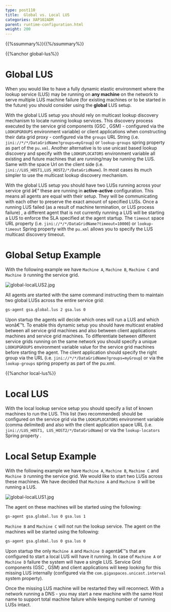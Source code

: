 ```yaml
---
type: post110
title:  Global vs. Local LUS
categories: XAP102ADM
parent: runtime-configuration.html
weight: 200
---
```


{{%ssummary%}}{{%/ssummary%}}

{{%anchor global-lus%}}

# Global LUS

When you would like to have a fully dynamic elastic environment where the lookup service (LUS) may be running on **any machine** on the network to serve multiple LUS machine failure (for existing machines or to be started in the future) you should consider using the **global** LUS setup.

With the global LUS setup you should rely on multicast lookup discovery mechanism to locate running lookup services. This discovery process executed by the service grid components (GSC , GSM) - configured via the `LOOKUPGROUPS` environment variable) or client applications when constructing their data grid proxy - configured via the `groups` URL String (i.e. `jini://*/*/DataGridName?groups=myGroup`) or `lookup-groups` spring property as part of the `pu.xml`.
Another alternative is to use unicast based lookup discovery and specify with the `LOOKUPLOCATORS` environment variable all existing and future machines that are running/may be running the LUS. Same with the space Url on the client side (i.e. `jini://LUS_HOST1,LUS_HOST2/*/DataGridName`). In most cases its much simpler to use the multicast lookup discovery mechanism.

With the global LUS setup you should have two LUSs running across your service grid â€“ these are running in **active-active** configuration. This means all agents are equal with their setup. They will be communicating with each other to preserve the exact amount of specified LUSs. Once a running LUS failed (as a result of machine termination, or LUS process failure) , a different agent that is not currently running a LUS will be starting a LUS to enforce the SLA specified at the agent startup. The `timeout` space URL property (i.e. `jini://*/*/DataGridName?timeout=10000`) or `lookup-timeout` Spring property with the `pu.xml` allows you to specify the LUS multicast discovery timeout.

# Global Setup Example

With the following example we have `Machine A`, `Machine B`, `Machine C` and `Machine D` running the service grid.

![global-localLUS2.jpg](/attachment_files/global-localLUS2.jpg)


All agents are started with the same command instructing them to maintain two global LUSs across the entire service grid:

```bash
gs-agent gsa.global.lus 2 gsa.lus 0
```

Upon startup the agents will decide which ones will run a LUS and which wonâ€™t.
To enable this dynamic setup you should have multicast enabled between all service grid machines and also between client applications machines and service grid machines. To differentiate between different service grids running on the same network you should specify a unique `LOOKUPGROUPS` environment variable value for the service grid machines before starting the agent. The client application should specify the right group via the URL (i.e. `jini://*/*/DataGridName?groups=myGroup`) or via the `lookup-groups` spring property as part of the pu.xml.

{{%anchor local-lus%}}

# Local LUS
With the local lookup service setup you should specify a list of known machines to run the LUS. This list (two recommended) should be configured on the service grid via the `LOOKUPLOCATORS` environment variable (comma delimited) and also with the client application space URL (i.e. `jini://LUS_HOST1, LUS_HOST2/*/DataGridName`) or via the `lookup-locators` Spring property .

# Local Setup Example

With the following example we have `Machine A`, `Machine B`, `Machine C` and `Machine D` running the service grid.  We would like to start two LUSs across these machines. We have decided that `Machine A` and `Machine D` will be running a LUS.

![global-localLUS1.jpg](/attachment_files/global-localLUS1.jpg)

The agent on these machines will be started using the following:


```bash
gs-agent gsa.global.lus 0 gsa.lus 1
```

`Machine B` and `Machine C` will not run the lookup service. The agent on the machines will be started using the following:


```bash
gs-agent gsa.global.lus 0 gsa.lus 0
```

Upon startup the only `Machine A` and `Machine D` agentâ€™s that are configured to start a local LUS will have it running.  In case of `Machine A` or `Machine D` failure the system will have a single LUS. Service Grid components (GSC , GSM) and client applications will keep looking for this missing LUS internally (configured via the `com.gigaspaces.unicast.interval`  system property).

Once the missing LUS machine will be restarted they will reconnect. With a network running a DNS - you may start a new machine with the same Host name to support total machine failure while keeping number of running LUSs intact.

